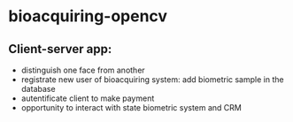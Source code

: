 # bioacquiring-opencv
## Client-server app:

* distinguish one face from another
* registrate new user of bioacquiring system: add biometric sample in the database
* autentificate client to make payment
* opportunity to interact with state biometric system and CRM
